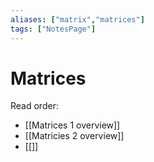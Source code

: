 ```yaml
---
aliases: ["matrix","matrices"]
tags: ["NotesPage"]
---
```


# Matrices
Read order:
- [[Matrices 1 overview]]
- [[Matricies 2 overview]]
- [[]]